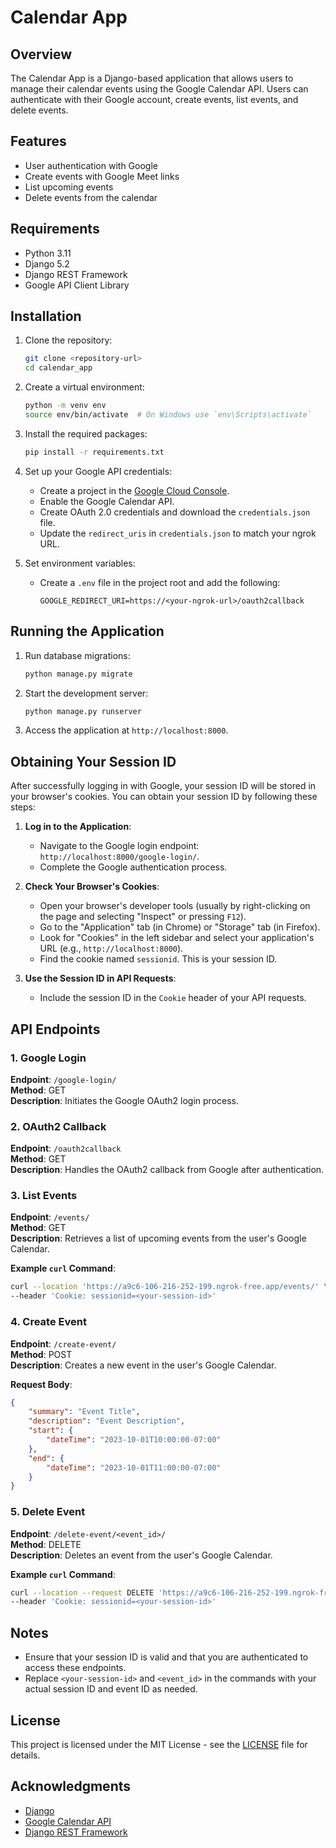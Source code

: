 # Calendar App

## Overview

The Calendar App is a Django-based application that allows users to manage their calendar events using the Google Calendar API. Users can authenticate with their Google account, create events, list events, and delete events.

## Features

- User authentication with Google
- Create events with Google Meet links
- List upcoming events
- Delete events from the calendar

## Requirements

- Python 3.11
- Django 5.2
- Django REST Framework
- Google API Client Library

## Installation

1. Clone the repository:
   ```bash
   git clone <repository-url>
   cd calendar_app
   ```

2. Create a virtual environment:
   ```bash
   python -m venv env
   source env/bin/activate  # On Windows use `env\Scripts\activate`
   ```

3. Install the required packages:
   ```bash
   pip install -r requirements.txt
   ```

4. Set up your Google API credentials:
   - Create a project in the [Google Cloud Console](https://console.cloud.google.com/).
   - Enable the Google Calendar API.
   - Create OAuth 2.0 credentials and download the `credentials.json` file.
   - Update the `redirect_uris` in `credentials.json` to match your ngrok URL.

5. Set environment variables:
   - Create a `.env` file in the project root and add the following:
     ```
     GOOGLE_REDIRECT_URI=https://<your-ngrok-url>/oauth2callback
     ```

## Running the Application

1. Run database migrations:
   ```bash
   python manage.py migrate
   ```

2. Start the development server:
   ```bash
   python manage.py runserver
   ```

3. Access the application at `http://localhost:8000`.

## Obtaining Your Session ID

After successfully logging in with Google, your session ID will be stored in your browser's cookies. You can obtain your session ID by following these steps:

1. **Log in to the Application**:
   - Navigate to the Google login endpoint: `http://localhost:8000/google-login/`.
   - Complete the Google authentication process.

2. **Check Your Browser's Cookies**:
   - Open your browser's developer tools (usually by right-clicking on the page and selecting "Inspect" or pressing `F12`).
   - Go to the "Application" tab (in Chrome) or "Storage" tab (in Firefox).
   - Look for "Cookies" in the left sidebar and select your application's URL (e.g., `http://localhost:8000`).
   - Find the cookie named `sessionid`. This is your session ID.

3. **Use the Session ID in API Requests**:
   - Include the session ID in the `Cookie` header of your API requests.

## API Endpoints

### 1. Google Login

**Endpoint**: `/google-login/`  
**Method**: GET  
**Description**: Initiates the Google OAuth2 login process.

### 2. OAuth2 Callback

**Endpoint**: `/oauth2callback`  
**Method**: GET  
**Description**: Handles the OAuth2 callback from Google after authentication.

### 3. List Events

**Endpoint**: `/events/`  
**Method**: GET  
**Description**: Retrieves a list of upcoming events from the user's Google Calendar.

**Example `curl` Command**:
```bash
curl --location 'https://a9c6-106-216-252-199.ngrok-free.app/events/' \
--header 'Cookie: sessionid=<your-session-id>'
```

### 4. Create Event

**Endpoint**: `/create-event/`  
**Method**: POST  
**Description**: Creates a new event in the user's Google Calendar.

**Request Body**:
```json
{
    "summary": "Event Title",
    "description": "Event Description",
    "start": {
        "dateTime": "2023-10-01T10:00:00-07:00"
    },
    "end": {
        "dateTime": "2023-10-01T11:00:00-07:00"
    }
}
```

### 5. Delete Event

**Endpoint**: `/delete-event/<event_id>/`  
**Method**: DELETE  
**Description**: Deletes an event from the user's Google Calendar.

**Example `curl` Command**:
```bash
curl --location --request DELETE 'https://a9c6-106-216-252-199.ngrok-free.app/delete-event/<event_id>/' \
--header 'Cookie: sessionid=<your-session-id>'
```

## Notes

- Ensure that your session ID is valid and that you are authenticated to access these endpoints.
- Replace `<your-session-id>` and `<event_id>` in the commands with your actual session ID and event ID as needed.

## License

This project is licensed under the MIT License - see the [LICENSE](LICENSE) file for details.

## Acknowledgments

- [Django](https://www.djangoproject.com/)
- [Google Calendar API](https://developers.google.com/calendar)
- [Django REST Framework](https://www.django-rest-framework.org/)